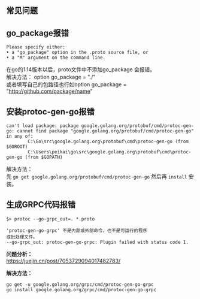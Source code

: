 ## 常见问题

## go_package报错

```text
Please specify either:
• a "go_package" option in the .proto source file, or
• a "M" argument on the command line.
```
在go的1.14版本以后，proto文件中不添加go_package 会报错。  
解决方法： option go_package = "./"  
或者填写自己的包路径也行如option go_package = "http://github.com/package/name"

## 安装protoc-gen-go报错
```text
can't load package: package google.golang.org/protobuf/cmd/protoc-gen-go: cannot find package "google.golang.org/protobuf/cmd/protoc-gen-go" in any of:
        C:\Go\src\google.golang.org\protobuf\cmd\protoc-gen-go (from $GOROOT)
        C:\Users\peikai\go\src\google.golang.org\protobuf\cmd\protoc-gen-go (from $GOPATH)
```
解决方法：  
先 `go get google.golang.org/protobuf/cmd/protoc-gen-go` 然后再 `install` 安装。

## 生成GRPC代码报错
```text
$> protoc --go-grpc_out=. *.proto

'protoc-gen-go-grpc' 不是内部或外部命令，也不是可运行的程序
或批处理文件。
--go-grpc_out: protoc-gen-go-grpc: Plugin failed with status code 1.
```
**问题分析：**  
https://juejin.cn/post/7053729094017482783/

**解决方法：**
```text
go get -u google.golang.org/grpc/cmd/protoc-gen-go-grpc
go install google.golang.org/grpc/cmd/protoc-gen-go-grpc
```
